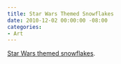 ```yaml
---
title: Star Wars Themed Snowflakes
date: 2010-12-02 00:00:00 -08:00
categories:
- Art
---
```


<p><a href="http://dancell.cwahi.net/star-wars-paper-snowflakes.html">Star Wars themed snowflakes</a>.</p>
